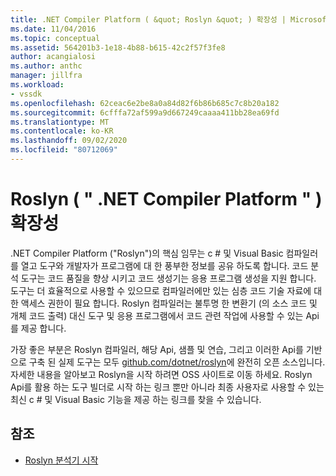 ```yaml
---
title: .NET Compiler Platform ( &quot; Roslyn &quot; ) 확장성 | Microsoft Docs
ms.date: 11/04/2016
ms.topic: conceptual
ms.assetid: 564201b3-1e18-4b88-b615-42c2f57f3fe8
author: acangialosi
ms.author: anthc
manager: jillfra
ms.workload:
- vssdk
ms.openlocfilehash: 62ceac6e2be8a0a84d82f6b86b685c7c8b20a182
ms.sourcegitcommit: 6cfffa72af599a9d667249caaaa411bb28ea69fd
ms.translationtype: MT
ms.contentlocale: ko-KR
ms.lasthandoff: 09/02/2020
ms.locfileid: "80712069"
---
```

# <a name="net-compiler-platform-quotroslynquot-extensibility"></a>Roslyn ( &quot; .NET Compiler Platform &quot; ) 확장성
.NET Compiler Platform ("Roslyn")의 핵심 임무는 c # 및 Visual Basic 컴파일러를 열고 도구와 개발자가 프로그램에 대 한 풍부한 정보를 공유 하도록 합니다. 코드 분석 도구는 코드 품질을 향상 시키고 코드 생성기는 응용 프로그램 생성을 지원 합니다. 도구는 더 효율적으로 사용할 수 있으므로 컴파일러에만 있는 심층 코드 기술 자료에 대 한 액세스 권한이 필요 합니다. Roslyn 컴파일러는 불투명 한 변환기 (의 소스 코드 및 개체 코드 출력) 대신 도구 및 응용 프로그램에서 코드 관련 작업에 사용할 수 있는 Api를 제공 합니다.

 가장 좋은 부분은 Roslyn 컴파일러, 해당 Api, 샘플 및 연습, 그리고 이러한 Api를 기반으로 구축 된 실제 도구는 모두 [github.com/dotnet/roslyn](https://github.com/dotnet/Roslyn)에 완전히 오픈 소스입니다. 자세한 내용을 알아보고 Roslyn을 시작 하려면 OSS 사이트로 이동 하세요. Roslyn Api를 활용 하는 도구 빌더로 시작 하는 링크 뿐만 아니라 최종 사용자로 사용할 수 있는 최신 c # 및 Visual Basic 기능을 제공 하는 링크를 찾을 수 있습니다.

## <a name="see-also"></a>참조
- [Roslyn 분석기 시작](../extensibility/getting-started-with-roslyn-analyzers.md)
